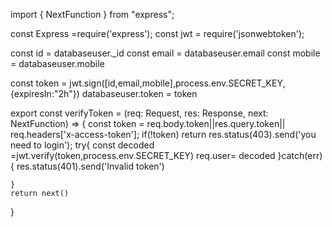 import { NextFunction } from "express";

const Express =require('express');
const jwt = require('jsonwebtoken');

const id = databaseuser._id
const email = databaseuser.email
const mobile = databaseuser.mobile

const token = jwt.sign([id,email,mobile],process.env.SECRET_KEY,{expiresIn:"2h"})
databaseuser.token = token

export const verifyToken = (req: Request, res: Response, next: NextFunction) => {
    const token = req.body.token||res.query.token|| req.headers['x-access-token'];
    if(!token)
    return res.status(403).send('you need to login');
    try{
        const decoded =jwt.verify(token,process.env.SECRET_KEY)
        req.user= decoded
    }catch(err) {
        res.status(401).send('Invalid token')

    }
    return next()
    
}